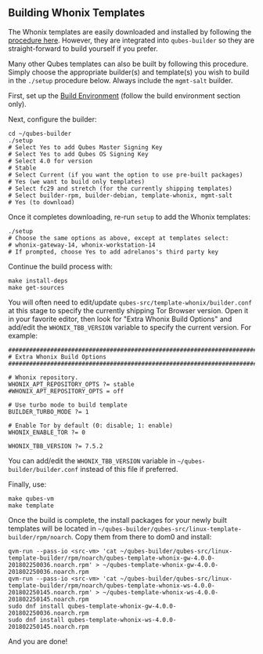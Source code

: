 
## Building Whonix Templates

The Whonix templates are easily downloaded and installed by following the [procedure here](https://www.whonix.org/wiki/Qubes/Install).
However, they are integrated into `qubes-builder` so they are straight-forward to build yourself if you prefer.

Many other Qubes templates can also be built by following this procedure.
Simply choose the appropriate builder(s) and template(s) you wish to build in the `./setup` procedure below.
Always include the `mgmt-salt` builder.

First, set up the [Build Environment](https://www.qubes-os.org/doc/qubes-iso-building/#build-environment) (follow the build environment section only).

Next, configure the builder:

~~~
cd ~/qubes-builder
./setup
# Select Yes to add Qubes Master Signing Key
# Select Yes to add Qubes OS Signing Key
# Select 4.0 for version
# Stable
# Select Current (if you want the option to use pre-built packages)
# Yes (we want to build only templates)
# Select fc29 and stretch (for the currently shipping templates)
# Select builder-rpm, builder-debian, template-whonix, mgmt-salt
# Yes (to download)
~~~

Once it completes downloading, re-run `setup` to add the Whonix templates:

~~~
./setup
# Choose the same options as above, except at templates select:
# whonix-gateway-14, whonix-workstation-14
# If prompted, choose Yes to add adrelanos's third party key
~~~
Continue the build process with:

~~~
make install-deps
make get-sources
~~~

You will often need to edit/update `qubes-src/template-whonix/builder.conf` at this stage to specify the currently shipping Tor Browser version.
Open it in your favorite editor, then look for "Extra Whonix Build Options" and add/edit the `WHONIX_TBB_VERSION` variable to specify the current version.
For example:

```
################################################################################
# Extra Whonix Build Options
################################################################################

# Whonix repository.
WHONIX_APT_REPOSITORY_OPTS ?= stable
#WHONIX_APT_REPOSITORY_OPTS = off

# Use turbo mode to build template
BUILDER_TURBO_MODE ?= 1

# Enable Tor by default (0: disable; 1: enable)
WHONIX_ENABLE_TOR ?= 0

WHONIX_TBB_VERSION ?= 7.5.2
```

You can add/edit the `WHONIX_TBB_VERSION` variable in `~/qubes-builder/builder.conf` instead of this file if preferred.

Finally, use:

~~~
make qubes-vm
make template
~~~
 
Once the build is complete, the install packages for your newly built templates will be located in `~/qubes-builder/qubes-src/linux-template-builder/rpm/noarch`.
Copy them from there to dom0 and install:

~~~
qvm-run --pass-io <src-vm> 'cat ~/qubes-builder/qubes-src/linux-template-builder/rpm/noarch/qubes-template-whonix-gw-4.0.0-201802250036.noarch.rpm' > ~/qubes-template-whonix-gw-4.0.0-201802250036.noarch.rpm
qvm-run --pass-io <src-vm> 'cat ~/qubes-builder/qubes-src/linux-template-builder/rpm/noarch/qubes-template-whonix-ws-4.0.0-201802250145.noarch.rpm' > ~/qubes-template-whonix-ws-4.0.0-201802250145.noarch.rpm
sudo dnf install qubes-template-whonix-gw-4.0.0-201802250036.noarch.rpm
sudo dnf install qubes-template-whonix-ws-4.0.0-201802250145.noarch.rpm
~~~

And you are done!


